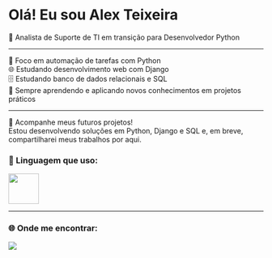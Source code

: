 #  Olá! Eu sou Alex Teixeira

🎯 Analista de Suporte de TI em transição para Desenvolvedor Python

---

🔧 Foco em automação de tarefas com Python  
🌐 Estudando desenvolvimento web com Django  
🗄️ Estudando banco de dados relacionais e SQL  
🧠 Sempre aprendendo e aplicando novos conhecimentos em projetos práticos  

---

📂 Acompanhe meus futuros projetos!  
Estou desenvolvendo soluções em Python, Django e SQL e, em breve, compartilharei meus trabalhos por aqui.  


### 🐍 Linguagem que uso:
<p align="left">
  <img src="https://cdn.jsdelivr.net/gh/devicons/devicon/icons/python/python-original.svg" width="60" height="60"/>
</p>

---

### 🌐 Onde me encontrar:
<p align="left">
  <a href="https://www.linkedin.com/in/alex-teixeira-ti" target="_blank">
    <img src="https://img.shields.io/badge/LinkedIn-%230077B5.svg?&style=for-the-badge&logo=linkedin&logoColor=white" />
  </a>
</p>
